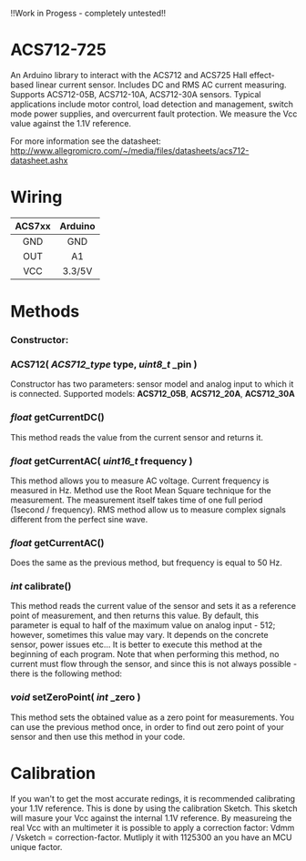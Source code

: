 !!Work in Progess - completely untested!!

ACS712-725
======
An Arduino library to interact with the ACS712 and ACS725 Hall effect-based linear current sensor. Includes DC and RMS AC current measuring. Supports ACS712-05B, ACS712-10A, ACS712-30A sensors. Typical applications include motor control, load detection and management, switch mode power supplies, and overcurrent fault protection.
We measure the Vcc value against the 1.1V reference.

For more information see the datasheet: http://www.allegromicro.com/~/media/files/datasheets/acs712-datasheet.ashx

Wiring
======
| ACS7xx | Arduino |
|:------:|:-------:|
| GND    | GND     |
| OUT    | A1      |
| VCC    | 3.3/5V  |

Methods
=======
### Constructor:
### **ACS712(** *ACS712_type* type, *uint8_t* _pin **)**
Constructor has two parameters: sensor model and analog input to which it is connected. Supported models: **ACS712_05B**, **ACS712_20A**, **ACS712_30A**

### *float* **getCurrentDC()**
This method reads the value from the current sensor and returns it.

### *float* **getCurrentAC(** *uint16_t* frequency **)**
This method allows you to measure AC voltage. Current frequency is measured in Hz. Method use the Root Mean Square technique for the measurement. The measurement itself takes time of one full period (1second / frequency). RMS method allow us to measure complex signals different from the perfect sine wave.

### *float* **getCurrentAC()**
Does the same as the previous method, but frequency is equal to 50 Hz.

### *int* **calibrate()**
This method reads the current value of the sensor and sets it as a reference point of measurement, and then returns this value. By default, this parameter is equal to half of the maximum value on analog input - 512; however, sometimes this value may vary. It depends on the concrete sensor, power issues etc… It is better to execute this method at the beginning of each program. Note that when performing this method, no current must flow through the sensor, and since this is not always possible - there is the following method:

### *void* **setZeroPoint(** *int* _zero **)**
This method sets the obtained value as a zero point for measurements. You can use the previous method once, in order to find out zero point of your sensor and then use this method in your code.

Calibration
=======
If you wan't to get the most accurate redings, it is recommended calibrating your 1.1V reference. This is done by using the calibration Sketch. This sketch will masure your Vcc against the internal 1.1V reference. By measureing the real Vcc with an multimeter it is possible to apply a correction factor: Vdmm / Vsketch = correction-factor. Mutliply it with 1125300 an you have an MCU unique factor.


